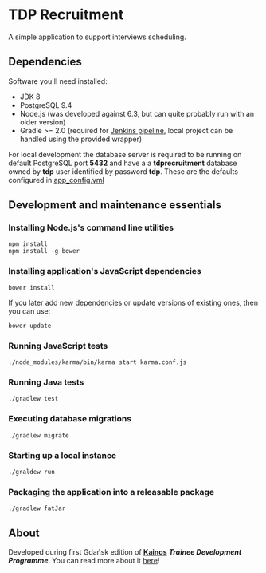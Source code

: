 TDP Recruitment
===============

A simple application to support interviews scheduling.

## Dependencies

Software you'll need installed:
- JDK 8
- PostgreSQL 9.4
- Node.js (was developed against 6.3, but can quite probably run with an older version)
- Gradle >= 2.0 (required for [Jenkins pipeline](https://jenkins.io/doc/pipeline/jenkinsfile/), local project can be handled using the provided wrapper)

For local development the database server is required to be running on default PostgreSQL port **5432** and have a a **tdprecruitment** database owned by **tdp** user identified by password **tdp**. These are the defaults configured in [app_config.yml](src/main/resources/app_config.yml)

## Development and maintenance essentials

### Installing Node.js's command line utilities

```
npm install
npm install -g bower
```

### Installing application's JavaScript dependencies

```
bower install
```
If you later add new dependencies or update versions of existing ones, then you can use:
```
bower update
```

### Running JavaScript tests

```
./node_modules/karma/bin/karma start karma.conf.js
```

### Running Java tests

```
./gradlew test
```

### Executing database migrations

```
./gradlew migrate
```

### Starting up a local instance

```
./graldew run
```

### Packaging the application into a releasable package

```
./gradlew fatJar
```

## About

Developed during first Gdańsk edition of [**Kainos**](https://www.kainos.pl/) **_Trainee Development Programme_**. You can read more about it [here](https://www.kainos.com/training-in-kainos/)!
